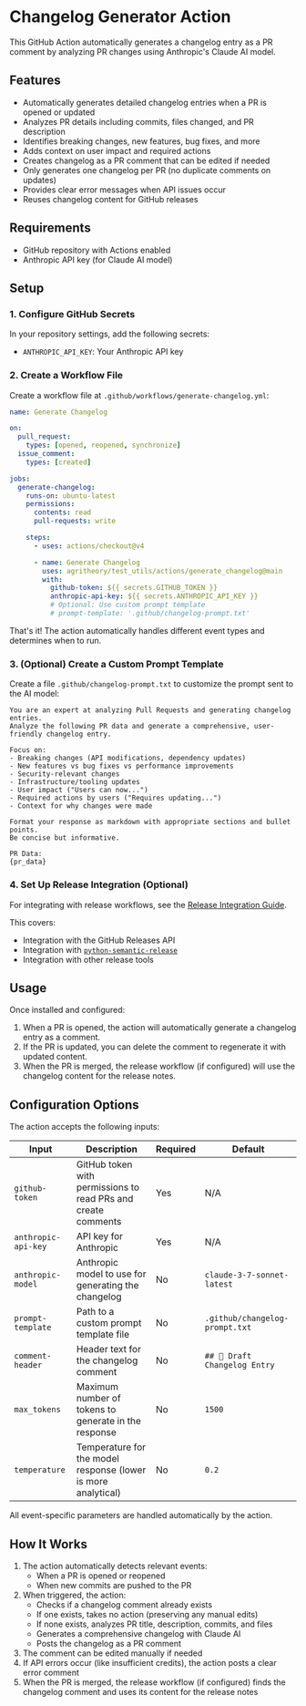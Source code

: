 # Changelog Generator Action

This GitHub Action automatically generates a changelog entry as a PR comment by analyzing PR changes using Anthropic's Claude AI model.

## Features

- Automatically generates detailed changelog entries when a PR is opened or updated
- Analyzes PR details including commits, files changed, and PR description
- Identifies breaking changes, new features, bug fixes, and more
- Adds context on user impact and required actions
- Creates changelog as a PR comment that can be edited if needed
- Only generates one changelog per PR (no duplicate comments on updates)
- Provides clear error messages when API issues occur
- Reuses changelog content for GitHub releases

## Requirements

- GitHub repository with Actions enabled
- Anthropic API key (for Claude AI model)

## Setup

### 1. Configure GitHub Secrets

In your repository settings, add the following secrets:
- `ANTHROPIC_API_KEY`: Your Anthropic API key

### 2. Create a Workflow File

Create a workflow file at `.github/workflows/generate-changelog.yml`:

```yaml
name: Generate Changelog

on:
  pull_request:
    types: [opened, reopened, synchronize]
  issue_comment:
    types: [created]

jobs:
  generate-changelog:
    runs-on: ubuntu-latest
    permissions:
      contents: read
      pull-requests: write

    steps:
      - uses: actions/checkout@v4

      - name: Generate Changelog
        uses: agritheory/test_utils/actions/generate_changelog@main
        with:
          github-token: ${{ secrets.GITHUB_TOKEN }}
          anthropic-api-key: ${{ secrets.ANTHROPIC_API_KEY }}
          # Optional: Use custom prompt template
          # prompt-template: '.github/changelog-prompt.txt'
```

That's it! The action automatically handles different event types and determines when to run.

### 3. (Optional) Create a Custom Prompt Template

Create a file `.github/changelog-prompt.txt` to customize the prompt sent to the AI model:

```
You are an expert at analyzing Pull Requests and generating changelog entries.
Analyze the following PR data and generate a comprehensive, user-friendly changelog entry.

Focus on:
- Breaking changes (API modifications, dependency updates)
- New features vs bug fixes vs performance improvements
- Security-relevant changes
- Infrastructure/tooling updates
- User impact ("Users can now...")
- Required actions by users ("Requires updating...")
- Context for why changes were made

Format your response as markdown with appropriate sections and bullet points.
Be concise but informative.

PR Data:
{pr_data}
```

### 4. Set Up Release Integration (Optional)

For integrating with release workflows, see the [Release Integration Guide](./docs/release-integration.md).

This covers:
- Integration with the GitHub Releases API
- Integration with [`python-semantic-release`](https://github.com/python-semantic-release/python-semantic-release)
- Integration with other release tools

## Usage

Once installed and configured:

1. When a PR is opened, the action will automatically generate a changelog entry as a comment.
2. If the PR is updated, you can delete the comment to regenerate it with updated content.
3. When the PR is merged, the release workflow (if configured) will use the changelog content for the release notes.

## Configuration Options

The action accepts the following inputs:

| Input | Description | Required | Default |
|-------|-------------|----------|---------|
| `github-token` | GitHub token with permissions to read PRs and create comments | Yes | N/A |
| `anthropic-api-key` | API key for Anthropic | Yes | N/A |
| `anthropic-model` | Anthropic model to use for generating the changelog | No | `claude-3-7-sonnet-latest` |
| `prompt-template` | Path to a custom prompt template file | No | `.github/changelog-prompt.txt` |
| `comment-header` | Header text for the changelog comment | No | `## 📝 Draft Changelog Entry` |
| `max_tokens` | Maximum number of tokens to generate in the response | No | `1500` |
| `temperature` | Temperature for the model response (lower is more analytical) | No | `0.2` |

All event-specific parameters are handled automatically by the action.

## How It Works

1. The action automatically detects relevant events:
   - When a PR is opened or reopened
   - When new commits are pushed to the PR
2. When triggered, the action:
   - Checks if a changelog comment already exists
   - If one exists, takes no action (preserving any manual edits)
   - If none exists, analyzes PR title, description, commits, and files
   - Generates a comprehensive changelog with Claude AI
   - Posts the changelog as a PR comment
3. The comment can be edited manually if needed
4. If API errors occur (like insufficient credits), the action posts a clear error comment
5. When the PR is merged, the release workflow (if configured) finds the changelog comment and uses its content for the release notes
